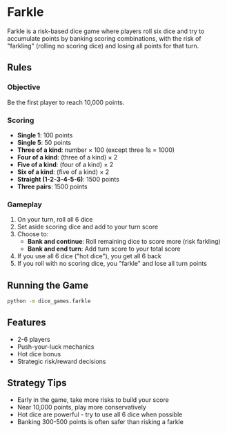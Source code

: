 # Farkle

Farkle is a risk-based dice game where players roll six dice and try to accumulate points by banking scoring
combinations, with the risk of "farkling" (rolling no scoring dice) and losing all points for that turn.

## Rules

### Objective

Be the first player to reach 10,000 points.

### Scoring

- **Single 1**: 100 points
- **Single 5**: 50 points
- **Three of a kind**: number × 100 (except three 1s = 1000)
- **Four of a kind**: (three of a kind) × 2
- **Five of a kind**: (four of a kind) × 2
- **Six of a kind**: (five of a kind) × 2
- **Straight (1-2-3-4-5-6)**: 1500 points
- **Three pairs**: 1500 points

### Gameplay

1. On your turn, roll all 6 dice
1. Set aside scoring dice and add to your turn score
1. Choose to:
   - **Bank and continue**: Roll remaining dice to score more (risk farkling)
   - **Bank and end turn**: Add turn score to your total score
1. If you use all 6 dice ("hot dice"), you get all 6 back
1. If you roll with no scoring dice, you "farkle" and lose all turn points

## Running the Game

```bash
python -m dice_games.farkle
```

## Features

- 2-6 players
- Push-your-luck mechanics
- Hot dice bonus
- Strategic risk/reward decisions

## Strategy Tips

- Early in the game, take more risks to build your score
- Near 10,000 points, play more conservatively
- Hot dice are powerful - try to use all 6 dice when possible
- Banking 300-500 points is often safer than risking a farkle
